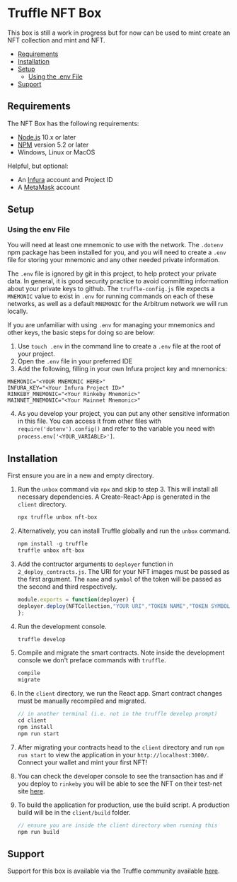 # Truffle NFT Box
This box is still a work in progress but for now can be used to mint create an NFT collection and mint and NFT.

- [Requirements](#requirements)
- [Installation](#installation)
- [Setup](#setup)
  * [Using the .env File](#using-the-env-file)
- [Support](#support)

## Requirements

The NFT Box has the following requirements:

- [Node.js](https://nodejs.org/) 10.x or later
- [NPM](https://docs.npmjs.com/cli/) version 5.2 or later
- Windows, Linux or MacOS

Helpful, but optional:
- An [Infura](https://infura.io/) account and Project ID
- A [MetaMask](https://metamask.io/) account

## Setup

### Using the env File

You will need at least one mnemonic to use with the network. The `.dotenv` npm package has been installed for you, and you will need to create a `.env` file for storing your mnemonic and any other needed private information.

The `.env` file is ignored by git in this project, to help protect your private data. In general, it is good security practice to avoid committing information about your private keys to github. The `truffle-config.js` file expects a `MNEMONIC` value to exist in `.env` for running commands on each of these networks, as well as a default `MNEMONIC` for the Arbitrum network we will run locally.

If you are unfamiliar with using `.env` for managing your mnemonics and other keys, the basic steps for doing so are below:

1) Use `touch .env` in the command line to create a `.env` file at the root of your project.
2) Open the `.env` file in your preferred IDE
3) Add the following, filling in your own Infura project key and mnemonics:

```
MNEMONIC="<YOUR MNEMONIC HERE>"
INFURA_KEY="<Your Infura Project ID>"
RINKEBY_MNEMONIC="<Your Rinkeby Mnemonic>"
MAINNET_MNEMONIC="<Your Mainnet Mnemonic>"
```

4) As you develop your project, you can put any other sensitive information in this file. You can access it from other files with `require('dotenv').config()` and refer to the variable you need with `process.env['<YOUR_VARIABLE>']`.


## Installation

First ensure you are in a new and empty directory.

1. Run the `unbox` command via `npx` and skip to step 3. This will install all necessary dependencies. A Create-React-App is generated in the `client` directory.
   ```js
   npx truffle unbox nft-box
   ```

2. Alternatively, you can install Truffle globally and run the `unbox` command.
    ```javascript
    npm install -g truffle
    truffle unbox nft-box
    ```
    
3. Add the contructor arguments to `deployer` function in `2_deploy_contracts.js`. The URI for your NFT images must be passed as the first argument. The `name` and `symbol` of the token will be passed as the second and third respectively.
    ```javascript
    module.exports = function(deployer) {
    deployer.deploy(NFTCollection,"YOUR URI","TOKEN NAME","TOKEN SYMBOL");
   };
    ``````
    
4. Run the development console.
    ```javascript
    truffle develop
    ```

5. Compile and migrate the smart contracts. Note inside the development console we don't preface commands with `truffle`.
    ```javascript
    compile
    migrate

6. In the `client` directory, we run the React app. Smart contract changes must be manually recompiled and migrated.
    ```javascript
    // in another terminal (i.e. not in the truffle develop prompt)
    cd client
    npm install
    npm run start
    ```
7. After migrating your contracts head to the `client` directory and run `npm run start` to view the application in your `http://localhost:3000/`. Connect your wallet      and mint your first NFT!

8. You can check the developer console to see the transaction has and if you deploy to `rinkeby` you will be able to see the NFT on their test-net site [here](https://testnets.opensea.io/).

9. To build the application for production, use the build script. A production build will be in the `client/build` folder.
    ```javascript
    // ensure you are inside the client directory when running this
    npm run build
    ```
    
## Support

Support for this box is available via the Truffle community available [here](https://www.trufflesuite.com/community).
